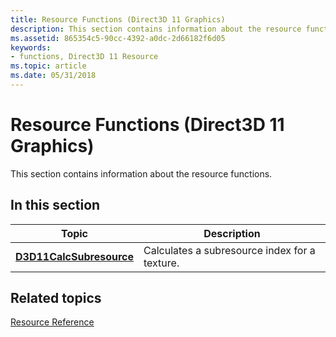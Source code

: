 ```yaml
---
title: Resource Functions (Direct3D 11 Graphics)
description: This section contains information about the resource functions.
ms.assetid: 865354c5-90cc-4392-a0dc-2d66182f6d05
keywords:
- functions, Direct3D 11 Resource
ms.topic: article
ms.date: 05/31/2018
---
```


# Resource Functions (Direct3D 11 Graphics)

This section contains information about the resource functions.


## In this section



| Topic                                                           | Description                                               |
|-----------------------------------------------------------------|-----------------------------------------------------------|
| [**D3D11CalcSubresource**](/windows/desktop/api/D3D11/nf-d3d11-d3d11calcsubresource)<br/> | Calculates a subresource index for a texture. <br/> |



 

## Related topics

<dl> <dt>

[Resource Reference](d3d11-graphics-reference-resource.md)
</dt> </dl>

 

 





